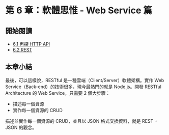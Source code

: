 # 第 6 章：軟體思惟 - Web Service 篇

## 開始閱讀

 * [6.1 再探 HTTP API](chapter6/1-http-api.md)
 * [6.2 REST](chapter6/2-rest.md)

## 本章小結

最後，可以這樣說，RESTful 是一種雲端（Client/Server）軟體架構。實作 Web Service（Back-end）的技術很多，現今最熱門的就是 Node.js。開發 RESTful Architecture 的 Web Service，只需要 2 個大步驟：

- 描述每一個資源
- 實作每一個資源的 CRUD

描述並實作每一個資源的 CRUD，並且以 JSON 格式交換資料，就是 REST + JSON 的觀念。